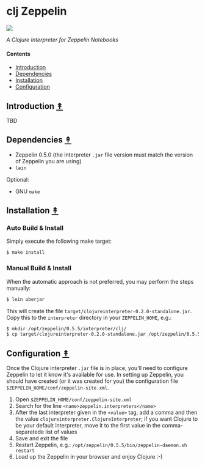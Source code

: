 # clj Zeppelin

[![][clj-zep-logo]][clj-zep-logo-large]

[clj-zep-logo]: resources/images/clojurezeppelin-logo-x250.png
[clj-zep-logo-large]: resources/images/clojurezeppelin-logo-x1000.png

*A Clojure Interpreter for Zeppelin Notebooks*


#### Contents

* [Introduction](#introduction-)
* [Dependencies](#dependencies-)
* [Installation](#build--installation-)
* [Configuration](#configuration-)


## Introduction [&#x219F;](#contents)

TBD


## Dependencies [&#x219F;](#contents)

* Zeppelin 0.5.0 (the interpreter ``.jar`` file version must match the version of Zeppelin you are using)
* ``lein``

Optional:

* GNU ``make``


## Installation [&#x219F;](#contents)

### Auto Build & Install

Simply execute the following make target:

```bash
$ make install
```

### Manual Build & Install

When the automatic approach is not preferred, you may perform the steps
manually:

```bash
$ lein uberjar
```

This will create the file ``target/clojureinterpreter-0.2.0-standalone.jar``.
Copy this to the ``interpreter`` directory in your ``ZEPPELIN_HOME``, e.g.:

```bash
$ mkdir /opt/zeppelin/0.5.5/interpreter/clj/
$ cp target/clojureinterpreter-0.2.0-standalone.jar /opt/zeppelin/0.5.5/interpreter
```


## Configuration [&#x219F;](#contents)

Once the Clojure interpreter ``.jar`` file is in place, you'll need to
configure Zeppelin to let it know it's available for use. In setting up
Zeppelin, you should have created (or it was created for you) the configuration
file ``$ZEPPELIN_HOME/conf/zeppelin-site.xml``.

1. Open ``$ZEPPELIN_HOME/conf/zeppelin-site.xml``
1. Search for the line ``<name>zeppelin.interpreters</name>``
1. After the last interpreter given in the ``<value>`` tag, add a comma and
   then the value ``clojureinterpreter.ClojureInterpreter``; if you want
   Clojure to be your default interpreter, move it to the first value in the
   comma-separatede list of values
1. Save and exit the file
1. Restart Zeppelin, e.g.: ``/opt/zeppelin/0.5.5/bin/zeppelin-daemon.sh restart``
1. Load up the Zeppelin in your browser and enjoy Clojure :-)

